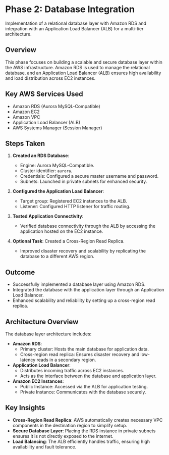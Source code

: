 # Phase 2: Database Integration

Implementation of a relational database layer with Amazon RDS and integration with an Application Load Balancer (ALB) for a multi-tier architecture.

## Overview
This phase focuses on building a scalable and secure database layer within the AWS infrastructure. Amazon RDS is used to manage the relational database, and an Application Load Balancer (ALB) ensures high availability and load distribution across EC2 instances.

## Key AWS Services Used
- Amazon RDS (Aurora MySQL-Compatible)
- Amazon EC2
- Amazon VPC
- Application Load Balancer (ALB)
- AWS Systems Manager (Session Manager)

## Steps Taken
1. **Created an RDS Database**:
   - Engine: Aurora MySQL-Compatible.
   - Cluster identifier: `aurora`.
   - Credentials: Configured a secure master username and password.
   - Subnets: Launched in private subnets for enhanced security.

2. **Configured the Application Load Balancer**:
   - Target group: Registered EC2 instances to the ALB.
   - Listener: Configured HTTP listener for traffic routing.

3. **Tested Application Connectivity**:
   - Verified database connectivity through the ALB by accessing the application hosted on the EC2 instance.

4. **Optional Task**: Created a Cross-Region Read Replica.
   - Improved disaster recovery and scalability by replicating the database to a different AWS region.

## Outcome
- Successfully implemented a database layer using Amazon RDS.
- Integrated the database with the application layer through an Application Load Balancer.
- Enhanced scalability and reliability by setting up a cross-region read replica.

## Architecture Overview
The database layer architecture includes:
- **Amazon RDS**:
  - Primary cluster: Hosts the main database for application data.
  - Cross-region read replica: Ensures disaster recovery and low-latency reads in a secondary region.
- **Application Load Balancer**:
  - Distributes incoming traffic across EC2 instances.
  - Acts as the interface between the database and application layer.
- **Amazon EC2 Instances**:
  - Public Instance: Accessed via the ALB for application testing.
  - Private Instance: Communicates with the database securely.

## Key Insights
- **Cross-Region Read Replica**: AWS automatically creates necessary VPC components in the destination region to simplify setup.
- **Secure Database Layer**: Placing the RDS instance in private subnets ensures it is not directly exposed to the internet.
- **Load Balancing**: The ALB efficiently handles traffic, ensuring high availability and fault tolerance.

